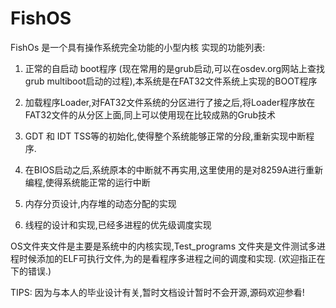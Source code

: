 # FishOS
FishOs 是一个具有操作系统完全功能的小型内核
实现的功能列表:

1. 正常的自启动 boot程序 (现在常用的是grub启动,可以在osdev.org网站上查找grub multiboot启动的过程),本系统是在FAT32文件系统上实现的BOOT程序

2. 加载程序Loader,对FAT32文件系统的分区进行了接之后,将Loader程序放在FAT32文件的从分区上面,同上可以使用现在比较成熟的Grub技术

3. GDT 和 IDT TSS等的初始化,使得整个系统能够正常的分段,重新实现中断程序.

4. 在BIOS启动之后,系统原本的中断就不再实用,这里使用的是对8259A进行重新编程,使得系统能正常的运行中断

5. 内存分页设计,内存堆的动态分配的实现

6. 线程的设计和实现,已经多进程的优先级调度实现

OS文件夹文件是主要是系统中的内核实现,Test_programs 文件夹是文件测试多进程时候添加的ELF可执行文件,为的是看程序多进程之间的调度和实现.
(欢迎指正在下的错误.)

TIPS:
因为与本人的毕业设计有关,暂时文档设计暂时不会开源,源码欢迎参看!
